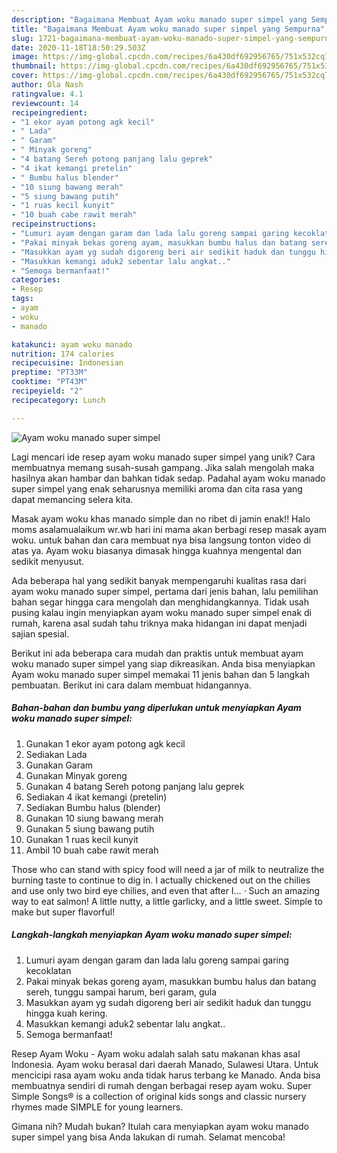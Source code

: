 ```yaml
---
description: "Bagaimana Membuat Ayam woku manado super simpel yang Sempurna"
title: "Bagaimana Membuat Ayam woku manado super simpel yang Sempurna"
slug: 1721-bagaimana-membuat-ayam-woku-manado-super-simpel-yang-sempurna
date: 2020-11-18T18:50:29.503Z
image: https://img-global.cpcdn.com/recipes/6a430df692956765/751x532cq70/ayam-woku-manado-super-simpel-foto-resep-utama.jpg
thumbnail: https://img-global.cpcdn.com/recipes/6a430df692956765/751x532cq70/ayam-woku-manado-super-simpel-foto-resep-utama.jpg
cover: https://img-global.cpcdn.com/recipes/6a430df692956765/751x532cq70/ayam-woku-manado-super-simpel-foto-resep-utama.jpg
author: Ola Nash
ratingvalue: 4.1
reviewcount: 14
recipeingredient:
- "1 ekor ayam potong agk kecil"
- " Lada"
- " Garam"
- " Minyak goreng"
- "4 batang Sereh potong panjang lalu geprek"
- "4 ikat kemangi pretelin"
- " Bumbu halus blender"
- "10 siung bawang merah"
- "5 siung bawang putih"
- "1 ruas kecil kunyit"
- "10 buah cabe rawit merah"
recipeinstructions:
- "Lumuri ayam dengan garam dan lada lalu goreng sampai garing kecoklatan"
- "Pakai minyak bekas goreng ayam, masukkan bumbu halus dan batang sereh, tunggu sampai harum, beri garam, gula"
- "Masukkan ayam yg sudah digoreng beri air sedikit haduk dan tunggu hingga kuah kering."
- "Masukkan kemangi aduk2 sebentar lalu angkat.."
- "Semoga bermanfaat!"
categories:
- Resep
tags:
- ayam
- woku
- manado

katakunci: ayam woku manado 
nutrition: 174 calories
recipecuisine: Indonesian
preptime: "PT33M"
cooktime: "PT43M"
recipeyield: "2"
recipecategory: Lunch

---
```



![Ayam woku manado super simpel](https://img-global.cpcdn.com/recipes/6a430df692956765/751x532cq70/ayam-woku-manado-super-simpel-foto-resep-utama.jpg)

Lagi mencari ide resep ayam woku manado super simpel yang unik? Cara membuatnya memang susah-susah gampang. Jika salah mengolah maka hasilnya akan hambar dan bahkan tidak sedap. Padahal ayam woku manado super simpel yang enak seharusnya memiliki aroma dan cita rasa yang dapat memancing selera kita.

Masak ayam woku khas manado simple dan no ribet di jamin enak!! Halo moms asalamualaikum wr.wb hari ini mama akan berbagi resep masak ayam woku. untuk bahan dan cara membuat nya bisa langsung tonton video di atas ya. Ayam woku biasanya dimasak hingga kuahnya mengental dan sedikit menyusut.

Ada beberapa hal yang sedikit banyak mempengaruhi kualitas rasa dari ayam woku manado super simpel, pertama dari jenis bahan, lalu pemilihan bahan segar hingga cara mengolah dan menghidangkannya. Tidak usah pusing kalau ingin menyiapkan ayam woku manado super simpel enak di rumah, karena asal sudah tahu triknya maka hidangan ini dapat menjadi sajian spesial.


Berikut ini ada beberapa cara mudah dan praktis untuk membuat ayam woku manado super simpel yang siap dikreasikan. Anda bisa menyiapkan Ayam woku manado super simpel memakai 11 jenis bahan dan 5 langkah pembuatan. Berikut ini cara dalam membuat hidangannya.

<!--inarticleads1-->

##### Bahan-bahan dan bumbu yang diperlukan untuk menyiapkan Ayam woku manado super simpel:

1. Gunakan 1 ekor ayam potong agk kecil
1. Sediakan  Lada
1. Gunakan  Garam
1. Gunakan  Minyak goreng
1. Gunakan 4 batang Sereh potong panjang lalu geprek
1. Sediakan 4 ikat kemangi (pretelin)
1. Sediakan  Bumbu halus (blender)
1. Gunakan 10 siung bawang merah
1. Gunakan 5 siung bawang putih
1. Gunakan 1 ruas kecil kunyit
1. Ambil 10 buah cabe rawit merah


Those who can stand with spicy food will need a jar of milk to neutralize the burning taste to continue to dig in. I actually chickened out on the chilies and use only two bird eye chilies, and even that after I… · Such an amazing way to eat salmon! A little nutty, a little garlicky, and a little sweet. Simple to make but super flavorful! 

<!--inarticleads2-->

##### Langkah-langkah menyiapkan Ayam woku manado super simpel:

1. Lumuri ayam dengan garam dan lada lalu goreng sampai garing kecoklatan
1. Pakai minyak bekas goreng ayam, masukkan bumbu halus dan batang sereh, tunggu sampai harum, beri garam, gula
1. Masukkan ayam yg sudah digoreng beri air sedikit haduk dan tunggu hingga kuah kering.
1. Masukkan kemangi aduk2 sebentar lalu angkat..
1. Semoga bermanfaat!


Resep Ayam Woku - Ayam woku adalah salah satu makanan khas asal Indonesia. Ayam woku berasal dari daerah Manado, Sulawesi Utara. Untuk mencicipi rasa ayam woku anda tidak harus terbang ke Manado. Anda bisa membuatnya sendiri di rumah dengan berbagai resep ayam woku. Super Simple Songs® is a collection of original kids songs and classic nursery rhymes made SIMPLE for young learners. 

Gimana nih? Mudah bukan? Itulah cara menyiapkan ayam woku manado super simpel yang bisa Anda lakukan di rumah. Selamat mencoba!
